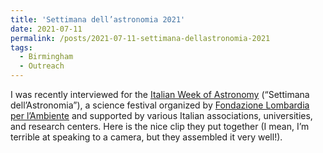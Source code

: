 ```yaml
---
title: 'Settimana dell’astronomia 2021'
date: 2021-07-11
permalink: /posts/2021-07-11-settimana-dellastronomia-2021
tags:
  - Birmingham
  - Outreach
---
```


I was recently interviewed for the [Italian Week of Astronomy](<https://lasettimanadellastronomia.it/>) (“Settimana dell’Astronomia”), a science festival organized by [Fondazione Lombardia per l’Ambiente](<https://flanet.org/>) and supported by various Italian associations, universities, and research centers. Here is the nice clip they put together (I mean, I’m terrible at speaking to a camera, but they assembled it very well!).

